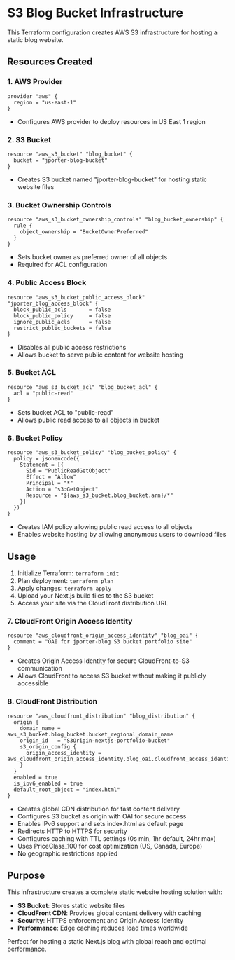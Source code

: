 # S3 Blog Bucket Infrastructure

This Terraform configuration creates AWS S3 infrastructure for hosting a static blog website.

## Resources Created

### 1. AWS Provider
```hcl
provider "aws" {
  region = "us-east-1"
}
```
- Configures AWS provider to deploy resources in US East 1 region

### 2. S3 Bucket
```hcl
resource "aws_s3_bucket" "blog_bucket" {
  bucket = "jporter-blog-bucket"
}
```
- Creates S3 bucket named "jporter-blog-bucket" for hosting static website files

### 3. Bucket Ownership Controls
```hcl
resource "aws_s3_bucket_ownership_controls" "blog_bucket_ownership" {
  rule {
    object_ownership = "BucketOwnerPreferred"
  }
}
```
- Sets bucket owner as preferred owner of all objects
- Required for ACL configuration

### 4. Public Access Block
```hcl
resource "aws_s3_bucket_public_access_block" "jporter_blog_access_block" {
  block_public_acls       = false
  block_public_policy     = false
  ignore_public_acls      = false
  restrict_public_buckets = false
}
```
- Disables all public access restrictions
- Allows bucket to serve public content for website hosting

### 5. Bucket ACL
```hcl
resource "aws_s3_bucket_acl" "blog_bucket_acl" {
  acl = "public-read"
}
```
- Sets bucket ACL to "public-read"
- Allows public read access to all objects in bucket

### 6. Bucket Policy
```hcl
resource "aws_s3_bucket_policy" "blog_bucket_policy" {
  policy = jsonencode({
    Statement = [{
      Sid = "PublicReadGetObject"
      Effect = "Allow"
      Principal = "*"
      Action = "s3:GetObject"
      Resource = "${aws_s3_bucket.blog_bucket.arn}/*"
    }]
  })
}
```
- Creates IAM policy allowing public read access to all objects
- Enables website hosting by allowing anonymous users to download files

## Usage

1. Initialize Terraform: `terraform init`
2. Plan deployment: `terraform plan`
3. Apply changes: `terraform apply`
4. Upload your Next.js build files to the S3 bucket
5. Access your site via the CloudFront distribution URL

### 7. CloudFront Origin Access Identity
```hcl
resource "aws_cloudfront_origin_access_identity" "blog_oai" {
  comment = "OAI for jporter-blog S3 bucket portfolio site"
}
```
- Creates Origin Access Identity for secure CloudFront-to-S3 communication
- Allows CloudFront to access S3 bucket without making it publicly accessible

### 8. CloudFront Distribution
```hcl
resource "aws_cloudfront_distribution" "blog_distribution" {
  origin {
    domain_name = aws_s3_bucket.blog_bucket.bucket_regional_domain_name
    origin_id   = "S3Origin-nextjs-portfolio-bucket"
    s3_origin_config {
      origin_access_identity = aws_cloudfront_origin_access_identity.blog_oai.cloudfront_access_identity_path
    }
  }
  enabled = true
  is_ipv6_enabled = true
  default_root_object = "index.html"
}
```
- Creates global CDN distribution for fast content delivery
- Configures S3 bucket as origin with OAI for secure access
- Enables IPv6 support and sets index.html as default page
- Redirects HTTP to HTTPS for security
- Configures caching with TTL settings (0s min, 1hr default, 24hr max)
- Uses PriceClass_100 for cost optimization (US, Canada, Europe)
- No geographic restrictions applied

## Purpose

This infrastructure creates a complete static website hosting solution with:
- **S3 Bucket**: Stores static website files
- **CloudFront CDN**: Provides global content delivery with caching
- **Security**: HTTPS enforcement and Origin Access Identity
- **Performance**: Edge caching reduces load times worldwide

Perfect for hosting a static Next.js blog with global reach and optimal performance.